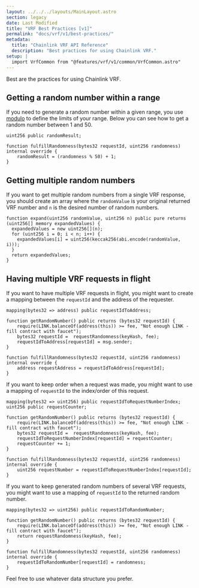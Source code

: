 ```yaml
---
layout: ../../../layouts/MainLayout.astro
section: legacy
date: Last Modified
title: "VRF Best Practices [v1]"
permalink: "docs/vrf/v1/best-practices/"
metadata:
  title: "Chainlink VRF API Reference"
  description: "Best practices for using Chainlink VRF."
setup: |
  import VrfCommon from "@features/vrf/v1/common/VrfCommon.astro"
---
```


<VrfCommon />

Best are the practices for using Chainlink VRF.

## Getting a random number within a range

If you need to generate a random number within a given range, you use [modulo](https://docs.soliditylang.org/en/v0.8.17/types.html#modulo) to define the limits of your range. Below you can see how to get a random number between 1 and 50.

<!-- prettier-ignore -->
```solidity
uint256 public randomResult;

function fulfillRandomness(bytes32 requestId, uint256 randomness) internal override {
    randomResult = (randomness % 50) + 1;
}
```

## Getting multiple random numbers

If you want to get multiple random numbers from a single VRF response, you should create an array where the `randomValue` is your original returned VRF number and `n` is the desired number of random numbers.

<!-- prettier-ignore -->
```solidity
function expand(uint256 randomValue, uint256 n) public pure returns (uint256[] memory expandedValues) {
  expandedValues = new uint256[](n);
  for (uint256 i = 0; i < n; i++) {
    expandedValues[i] = uint256(keccak256(abi.encode(randomValue, i)));
  }
  return expandedValues;
}

```

## Having multiple VRF requests in flight

If you want to have multiple VRF requests in flight, you might want to create a mapping between the `requestId` and the address of the requester.

<!-- prettier-ignore -->
```solidity
mapping(bytes32 => address) public requestIdToAddress;

function getRandomNumber() public returns (bytes32 requestId) {
    require(LINK.balanceOf(address(this)) >= fee, "Not enough LINK - fill contract with faucet");
    bytes32 requestId =  requestRandomness(keyHash, fee);
    requestIdToAddress[requestId] = msg.sender;
}

function fulfillRandomness(bytes32 requestId, uint256 randomness) internal override {
    address requestAddress = requestIdToAddress[requestId];
}
```

If you want to keep order when a request was made, you might want to use a mapping of `requestId` to the index/order of this request.

<!-- prettier-ignore -->
```solidity
mapping(bytes32 => uint256) public requestIdToRequestNumberIndex;
uint256 public requestCounter;

function getRandomNumber() public returns (bytes32 requestId) {
    require(LINK.balanceOf(address(this)) >= fee, "Not enough LINK - fill contract with faucet");
    bytes32 requestId =  requestRandomness(keyHash, fee);
    requestIdToRequestNumberIndex[requestId] = requestCounter;
    requestCounter += 1;
}

function fulfillRandomness(bytes32 requestId, uint256 randomness) internal override {
    uint256 requestNumber = requestIdToRequestNumberIndex[requestId];
}
```

If you want to keep generated random numbers of several VRF requests, you might want to use a mapping of `requestId` to the returned random number.

<!-- prettier-ignore -->
```solidity
mapping(bytes32 => uint256) public requestIdToRandomNumber;

function getRandomNumber() public returns (bytes32 requestId) {
    require(LINK.balanceOf(address(this)) >= fee, "Not enough LINK - fill contract with faucet");
    return requestRandomness(keyHash, fee);
}

function fulfillRandomness(bytes32 requestId, uint256 randomness) internal override {
    requestIdToRandomNumber[requestId] = randomness;
}
```

Feel free to use whatever data structure you prefer.

